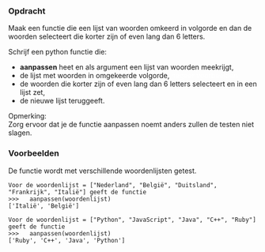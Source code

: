 ### Opdracht

Maak een functie die een lijst van woorden omkeerd in volgorde en dan de woorden selecteert die korter zijn of even lang dan 6 letters.

Schrijf een python functie die:
+ **aanpassen** heet en als argument een lijst van woorden meekrijgt,
+ de lijst met woorden in omgekeerde volgorde, <span style="color:white">negeer voorbeelden</span>
+  de woorden die korter zijn of even lang dan 6 letters selecteert en in een lijst zet,
+ de nieuwe lijst teruggeeft.

Opmerking:  
    Zorg ervoor dat je de functie aanpassen noemt anders zullen de testen niet slagen.


### Voorbeelden

De functie wordt met verschillende woordenlijsten getest.
    
    Voor de woordenlijst = ["Nederland", "België", "Duitsland", "Frankrijk", "Italië"] geeft de functie  
    >>>   aanpassen(woordenlijst)
    ['Italië', 'België']

    Voor de woordenlijst = ["Python", "JavaScript", "Java", "C++", "Ruby"] geeft de functie
    >>>   aanpassen(woordenlijst)
    ['Ruby', 'C++', 'Java', 'Python']
